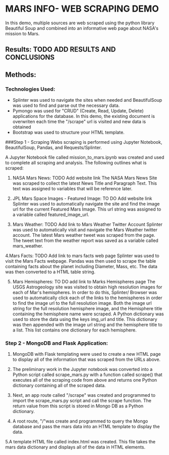 # MARS INFO- WEB SCRAPING DEMO
In this demo, multiple sources are web scraped using the python library Beautiful Soup and combined into an informative 
web page about NASA's mission to Mars.

## Results: TODO ADD RESULTS AND CONCLUSIONS

## Methods:
### Technologies Used:
  * Splinter was used to navigate the sites when needed and BeautifulSoup was used to find and parse out the necessary data.
  * Pymongo was used for "CRUD" (Create, Read, Update, Delete) applications for the database. In this demo, the existing document is overwriten each time the "/scrape" url is visited and new data is obtained
  * Bootstrap was used to structure your HTML template.
  
###Step 1 - Scraping
Webs scraping is performed using Jupyter Notebook, BeautifulSoup, Pandas, and Requests/Splinter.

A Jupyter Notebook file called mission_to_mars.ipynb was created and used to complete all scraping and analysis. The following outlines what is scraped:

1. NASA Mars News:  TODO Add website link
The NASA Mars News Site was scraped to collect the latest News Title and Paragraph Text. This text was assigned to variables that will be reference later.


2. JPL Mars Space Images - Featured Image: TO DO Add website link
Splinter was used to automatically navigate the site and find the image url for the current Featured Mars Image. This url string was assigned to a variable called featured_image_url.

3. Mars Weather: TODO Add link to Mars Weather Twitter Account
Splinter was used to automatically visit and navigate the Mars Weather twitter account. The latest Mars weather tweet was scraped from the page. The tweet text from the weather report was saved as a variable called mars_weather.

4.Mars Facts: TODO Add link to mars facts web page
Splinter was used to visit the Mars Facts webpage. Pandas was then used to scrape the table containing facts about the planet including Diameter, Mass, etc. The data was then converted to a HTML table string.

5. Mars Hemispheres: TO DO add link to Marks Hemispheres page
The USGS Astrogeology site was visited to obtain high resolution images for each of Mar's hemispheres.
In order to do this, Splinter/ Browser was used to automatically click each of the links to the hemispheres in order to find the image url to the full resolution image. Both the image url string for the full resolution hemisphere image, and the Hemisphere title containing the hemisphere name were scraped. A Python dictionary was used to store the data using the keys img_url and title. This dictionary was then appended with the image url string and the hemisphere title to a list. This list contains one dictionary for each hemisphere.

### Step 2 - MongoDB and Flask Application:
1. MongoDB with Flask templating were used to create a new HTML page to display all of the information that was scraped from the URLs above.

2. The preliminary work in the Jupyter notebook was converted into a Python script called scrape_mars.py with a function called scrape() that executes all of the scraping code from above and returns one Python dictionary containing all of the scraped data.

3. Next, an app route called "/scrape" was created and programmed to import the scrape_mars.py script and call the scrape function. The return value from this script is stored in Mongo DB as a Python dictionary.

4. A root route,  "/"was create and programmed to query the Mongo database and pass the mars data into an HTML template to display the data.

5.A template HTML file called index.html was created. This file takes the mars data dictionary and displays all of the data in HTML elements. 




